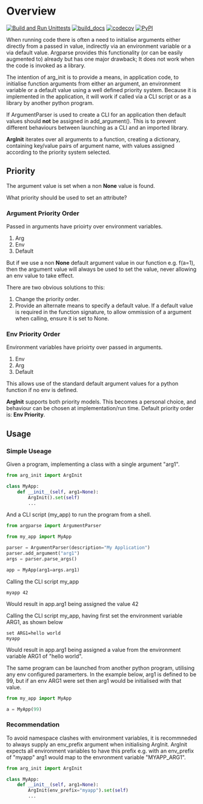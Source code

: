# Overview

[![Build and Run Unittests](https://github.com/srfoster65/arg_init/actions/workflows/build.yml/badge.svg)](https://github.com/srfoster65/arg_init/actions/workflows/build.yml)
[![build_docs](https://github.com/srfoster65/arg_init/actions/workflows/docs.yml/badge.svg)](https://github.com/srfoster65/arg_init/actions/workflows/docs.yml)
[![codecov](https://codecov.io/gh/srfoster65/arg_init/graph/badge.svg?token=FFNWSCS4BB)](https://codecov.io/gh/srfoster65/arg_init)
[![PyPI](https://img.shields.io/pypi/v/arg-init?logo=python&logoColor=%23cccccc)](https://pypi.org/project/arg-init)

When running code there is often a need to initialise arguments either directly from a passed in value, indirectly via an environment variable or a via default value. Argparse provides this functionality (or can be easily augmented to) already but has one major drawback; It does not work when the code is invoked as a library.

The intention of arg_init is to provide a means, in application code, to initialise function arguments from either an argument, an environment variable or a default value using a well defined priority system. Because it is implemented in the application, it will work if called via a CLI script or as a library by another python program.

If ArgumentParser is used to create a CLI for an application then default values should **not** be assigned in add_argument(). This is to prevent different behaviours between launching as a CLI and an imported library.

**ArgInit** iterates over all arguments to a function, creating a dictionary, containing key/value pairs of argument name, with values assigned according to the priority system selected.

## Priority

The argument value is set when a non **None** value is found.

What priority should be used to set an attribute?

### Argument Priority Order

Passed in arguments have prioirty over environment variables.

1. Arg
2. Env
3. Default

But if we use a non **None** default argument value in our function e.g. f(a=1), then the argument value will always be used to set the value, never allowing an env value to take effect.

There are two obvious solutions to this:

1. Change the priority order.
2. Provide an alternate means to specify a default value. If a default value is required in the function signature, to allow ommission of a argument when calling, ensure it is set to None.

### Env Priority Order

Environment variables have prioirty over passed in arguments.

1. Env
2. Arg
3. Default

This allows use of the standard default argument values for a python function if no env is defined.

**ArgInit** supports both priority models.
This becomes a personal choice, and behaviour can be chosen at implementation/run time. Default priority order is: **Env Priority**.

## Usage

### Simple Useage

Given a program, implementing a class with a single argument "arg1".

```python
from arg_init import ArgInit

class MyApp:
    def __init__(self, arg1=None):
        ArgInit().set(self)
        ...

```

And a CLI script (my_app) to run the program from a shell.

```python
from argparse import ArgumentParser

from my_app import MyApp

parser = ArgumentParser(description="My Application")
parser.add_argument("arg1")
args = parser.parse_args()

app = MyApp(arg1=args.arg1)

```

Calling the CLI script my_app

```script
myapp 42
```

Would result in app.arg1 being assigned the value 42

Calling the CLI script my_app, having first set the environment variable ARG1, as shown below

```script
set ARG1=hello world
myapp
```

Would result in app.arg1 being assigned a value from the environment variable ARG1 of "hello world".

The same program can be launched from another python program, utilising any env configured paramerters. In the example below, arg1 is defined to be 99, but if an env ARG1 were set then arg1 would be initialised with that value.

```python
from my_app import MyApp

a = MyApp(99)

```

### Recommendation

To avoid namespace clashes with environment variables, it is recommneded to always supply an env_prefix argument when initialising ArgInit. ArgInit expects all environment variables to have this prefix e.g. with an env_prefix of "myapp" arg1 would map to the envronment variable "MYAPP_ARG1".

```python
from arg_init import ArgInit

class MyApp:
    def __init__(self, arg1=None):
        ArgInit(env_prefix="myapp").set(self)
        ...

```
